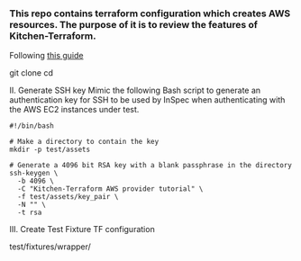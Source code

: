 ### This repo contains terraform configuration which creates AWS resources. The purpose of it is to review the features of Kitchen-Terraform.

Following [this guide](https://newcontext-oss.github.io/kitchen-terraform/tutorials/extensive_kitchen_terraform.html)

git clone
cd

II. Generate SSH key
Mimic the following Bash script to generate an authentication key for SSH to be used by InSpec when authenticating with the AWS EC2 instances under test.
```
#!/bin/bash

# Make a directory to contain the key
mkdir -p test/assets

# Generate a 4096 bit RSA key with a blank passphrase in the directory
ssh-keygen \
  -b 4096 \
  -C "Kitchen-Terraform AWS provider tutorial" \
  -f test/assets/key_pair \
  -N "" \
  -t rsa
```

III. Create Test Fixture TF configuration

test/fixtures/wrapper/




